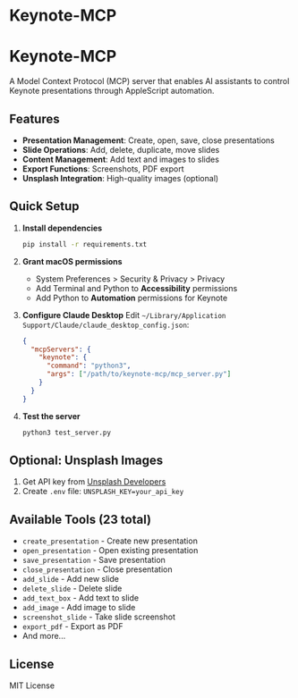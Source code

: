 # Keynote-MCP

# Keynote-MCP

A Model Context Protocol (MCP) server that enables AI assistants to control Keynote presentations through AppleScript automation.

## Features
- **Presentation Management**: Create, open, save, close presentations  
- **Slide Operations**: Add, delete, duplicate, move slides
- **Content Management**: Add text and images to slides
- **Export Functions**: Screenshots, PDF export
- **Unsplash Integration**: High-quality images (optional)

## Quick Setup

1. **Install dependencies**
   ```bash
   pip install -r requirements.txt
   ```

2. **Grant macOS permissions**
   - System Preferences > Security & Privacy > Privacy
   - Add Terminal and Python to **Accessibility** permissions  
   - Add Python to **Automation** permissions for Keynote

3. **Configure Claude Desktop**
   Edit `~/Library/Application Support/Claude/claude_desktop_config.json`:
   ```json
   {
     "mcpServers": {
       "keynote": {
         "command": "python3",
         "args": ["/path/to/keynote-mcp/mcp_server.py"]
       }
     }
   }
   ```

4. **Test the server**
   ```bash
   python3 test_server.py
   ```

## Optional: Unsplash Images

1. Get API key from [Unsplash Developers](https://unsplash.com/developers)
2. Create `.env` file: `UNSPLASH_KEY=your_api_key`

## Available Tools (23 total)

- `create_presentation` - Create new presentation
- `open_presentation` - Open existing presentation  
- `save_presentation` - Save presentation
- `close_presentation` - Close presentation
- `add_slide` - Add new slide
- `delete_slide` - Delete slide
- `add_text_box` - Add text to slide
- `add_image` - Add image to slide
- `screenshot_slide` - Take slide screenshot
- `export_pdf` - Export as PDF
- And more...

## License
MIT License
